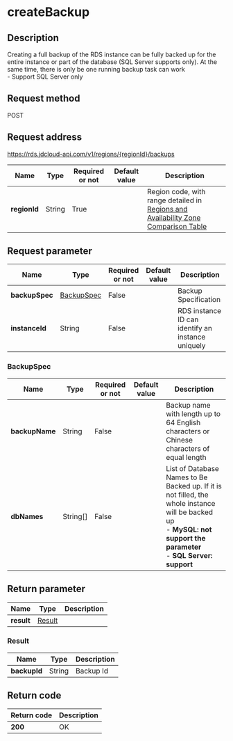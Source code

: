 # createBackup


## Description
Creating a full backup of the RDS instance can be fully backed up for the entire instance or part of the database (SQL Server supports only). At the same time, there is only be one running backup task can work<br>- Support SQL Server only

## Request method
POST

## Request address
https://rds.jdcloud-api.com/v1/regions/{regionId}/backups

|Name|Type|Required or not|Default value|Description|
|---|---|---|---|---|
|**regionId**|String|True||Region code, with range detailed in [Regions and Availability Zone Comparison Table](../Enum-Definitions/Regions-AZ.md)|

## Request parameter
|Name|Type|Required or not|Default value|Description|
|---|---|---|---|---|
|**backupSpec**|[BackupSpec](##BackupSpec)|False||Backup Specification|
|**instanceId**|String|False||RDS instance ID can identify an instance uniquely|

### <a name="BackupSpec">BackupSpec</a>
|Name|Type|Required or not|Default value|Description|
|---|---|---|---|---|
|**backupName**|String|False||Backup name with length up to 64 English characters or Chinese characters of equal length|
|**dbNames**|String[]|False||List of Database Names to Be Backed up. If it is not filled, the whole instance will be backed up<br>- **MySQL: not support the parameter**<br>- **SQL Server: support**|

## Return parameter
|Name|Type|Description|
|---|---|---|
|**result**|[Result](##Result)||


### <a name="Result">Result</a>
|Name|Type|Description|
|---|---|---|
|**backupId**|String|Backup Id|

## Return code
|Return code|Description|
|---|---|
|**200**|OK|

